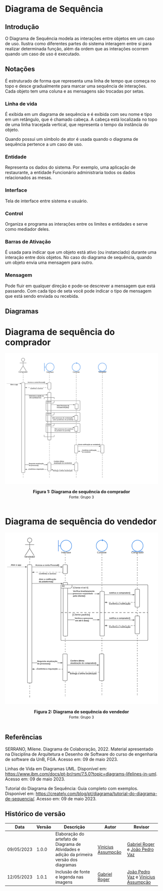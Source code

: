 # Diagrama de Sequência

## Introdução

O Diagrama de Sequência modela as interações entre objetos em um caso de uso. Ilustra como diferentes partes do sistema interagem entre si para realizar determinada função, além da ordem que as interações ocorrem quando um caso de uso é executado.

## Notações

É estruturado de forma que representa uma linha de tempo que começa no topo e desce gradualmente para marcar uma sequência de interações. Cada objeto tem uma coluna e as mensagens são trocadas por setas.

### Linha de vida

É exibida em um diagrama de sequência e é exibida com seu nome e tipo em um retângulo, que é chamado cabeça. A cabeça está localizada no topo de uma linha tracejada vertical, que representa o tempo da instância do objeto.

Quando possui um símbolo de ator é usada quando o diagrama de sequência pertence a um caso de uso.

### Entidade

Representa os dados do sistema. Por exemplo, uma aplicação de restaurante, a entidade Funcionário administraria todos os dados relacionados as mesas.

### Interface

Tela de interface entre sistema e usuário.

### Control

Organiza e programa as interações entre os limites e entidades e serve como mediador deles.

### Barras de Ativação

É usada para indicar que um objeto está ativo (ou instanciado) durante uma interação entre dois objetos. No caso do diagrama de sequência, quando um objeto envia uma mensagem para outro.

### Mensagem

Pode fluir em qualquer direção e pode-se descrever a mensagem que está passando. Com cada tipo de seta você pode indicar o tipo de mensagem que está sendo enviada ou recebida.

## Diagramas

# Diagrama de sequência do comprador

![Diagrama de Sequência cliente](/docs/Assets/diagramasAgeisImg/DiagramaSeqComprador1.png)

<figcaption align='center'>
  <b>Figura 1: Diagrama de sequência do comprador</b>
  </br>
  <small>Fonte: Grupo 3</small>
</figcaption>
</br>

# Diagrama de sequência do vendedor

![Diagrama de Sequência vendedor](/docs/Assets/diagramasAgeisImg/DiagramaSeqVendedor1.png)

<figcaption align='center'>
  <b>Figura 2: Diagrama de sequência do vendedor</b>
  </br>
  <small>Fonte: Grupo 3</small>
</figcaption>
</br>

## Referências

SERRANO, Milene. Diagrama de Colaboração, 2022. Material apresentado na Disciplina de Arquitetura e Desenho de Software do curso de engenharia de software da UnB, FGA. Acesso em: 09 de maio 2023.

Linhas de Vida em Diagramas UML. Disponível em: https://www.ibm.com/docs/pt-br/rsm/7.5.0?topic=diagrams-lifelines-in-uml. Acesso em: 09 de maio 2023.

Tutorial do Diagrama de Sequência: Guia completo com exemplos. Disponível em: https://creately.com/blog/pt/diagrama/tutorial-do-diagrama-de-sequencia/. Acesso em: 09 de maio 2023.

## Histórico de versão

| Data | Versão | Descrição | Autor | Revisor | 
| -----|--------|----------|------|-------- |
| 09/05/2023 | 1.0.0 | Elaboração do artefato de Diagrama de Atividades e adição da primeira versão dos diagramas | [Vinicius Assumpção](https://github.com/viniman27) | [Gabriel Roger](https://github.com/GabrielRoger07) e [João Pedro Vaz](https://github.com/JoaoPedro0803) |
| 12/05/2023 | 1.0.1 | Inclusão de fonte e legenda nas imagens | [Gabriel Roger](https://github.com/GabrielRoger07) | [João Pedro Vaz](https://github.com/JoaoPedro0803) e [Vinicius Assumpção](https://github.com/viniman27) |
